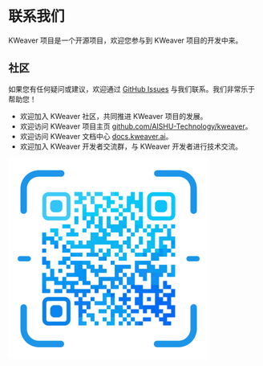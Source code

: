 # 联系我们

KWeaver 项目是一个开源项目，欢迎您参与到 KWeaver 项目的开发中来。

## 社区

如果您有任何疑问或建议，欢迎通过 [GitHub Issues](https://github.com/AISHU-Technology/kweaver/issues) 与我们联系。我们非常乐于帮助您！
- 欢迎加入 KWeaver 社区，共同推进 KWeaver 项目的发展。
- 欢迎访问 KWeaver 项目主页 [github.com/AISHU-Technology/kweaver](https://github.com/AISHU-Technology/kweaver)。
- 欢迎访问 KWeaver 文档中心 [docs.kweaver.ai](https://docs.kweaver.ai)。
- 欢迎加入 KWeaver 开发者交流群，与 KWeaver 开发者进行技术交流。


![KWeaver 社区微信群二维码](../../images/wx_qr_code.png)

